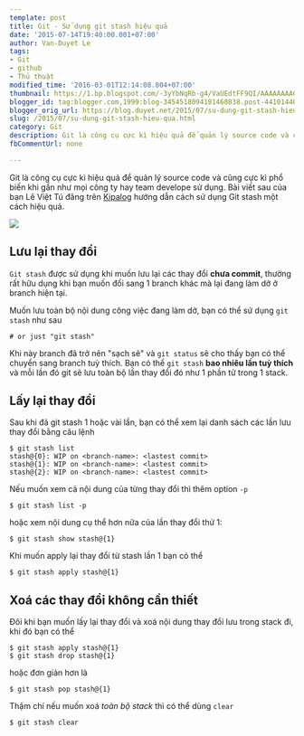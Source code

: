 ```yaml
---
template: post
title: Git - Sử dụng git stash hiệu quả
date: '2015-07-14T19:40:00.001+07:00'
author: Van-Duyet Le
tags:
- Git
- github
- Thủ thuật
modified_time: '2016-03-01T12:14:08.804+07:00'
thumbnail: https://1.bp.blogspot.com/-3yYbNqRb-g4/VaUEdtFF9QI/AAAAAAAACm0/yuduSPkQak8/s1600/git.png
blogger_id: tag:blogger.com,1999:blog-3454518094181460838.post-4410144024472170290
blogger_orig_url: https://blog.duyet.net/2015/07/su-dung-git-stash-hieu-qua.html
slug: /2015/07/su-dung-git-stash-hieu-qua.html
category: Git
description: Git là công cụ cực kì hiệu quả để quản lý source code và cũng cực kì phổ biến khi gần như mọi công ty hay team develope sử dụng. Bài viết sau của bạn Lê Việt Tú đăng trên Kipalog hướng dẫn cách sử dụng Git stash một cách hiệu quả.
fbCommentUrl: none

---
```


Git là công cụ cực kì hiệu quả để quản lý source code và cũng cực kì phổ biến khi gần như mọi công ty hay team develope sử dụng. Bài viết sau của bạn Lê Việt Tú đăng trên [Kipalog](http://kipalog.com/posts/Su-dung-git-stash-hieu-qua) hướng dẫn cách sử dụng Git stash một cách hiệu quả.

![](https://1.bp.blogspot.com/-3yYbNqRb-g4/VaUEdtFF9QI/AAAAAAAACm0/yuduSPkQak8/s640/git.png)

## Lưu lại thay đổi ##

`Git stash` được sử dụng khi muốn lưu lại các thay đổi **chưa commit**, thường rất hữu dụng khi bạn muốn đổi sang 1 branch khác mà lại đang làm dở ở branch hiện tại.

Muốn lưu toàn bộ nội dung công việc đang làm dở, bạn có thể sử dụng `git stash` như sau

```
# or just "git stash"
```

Khi này branch đã trở nên "sạch sẽ" và `git status` sẽ cho thấy bạn có thể chuyển sang branch tuỳ thích. Bạn có thể `git stash` **bao nhiêu lần tuỳ thích** và mỗi lần đó git sẽ lưu toàn bộ lần thay đổi đó như 1 phần tử trong 1 stack.

## Lấy lại thay đổi ##

Sau khi đã git stash 1 hoặc vài lần, bạn có thể xem lại danh sách các lần lưu thay đổi bằng câu lệnh

```
$ git stash list
stash@{0}: WIP on <branch-name>: <lastest commit>
stash@{1}: WIP on <branch-name>: <lastest commit>
stash@{2}: WIP on <branch-name>: <lastest commit>

```

Nếu muốn xem cả nội dung của từng thay đổi thì thêm option `-p`

```
$ git stash list -p

```

hoặc xem nội dung cụ thể hơn nữa của lần thay đổi thứ 1:

```
$ git stash show stash@{1}

```

Khi muốn apply lại thay đổi từ stash lần 1 bạn có thể

```
$ git stash apply stash@{1}

```

## Xoá các thay đổi không cần thiết ##

Đôi khi bạn muốn lấy lại thay đổi và xoá nội dung thay đổi lưu trong stack đi, khi đó bạn có thể

```
$ git stash apply stash@{1}
$ git stash drop stash@{1}

```

hoặc đơn giản hơn là

```
$ git stash pop stash@{1}

```

Thậm chí nếu muốn xoá *toàn bộ stack* thì có thể dùng `clear`

```
$ git stash clear
```
